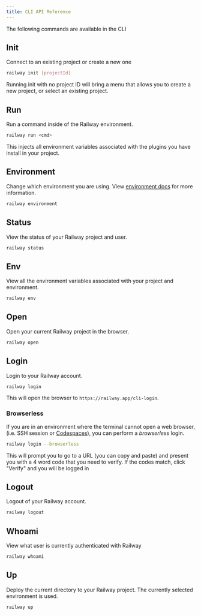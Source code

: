 ```yaml
---
title: CLI API Reference
---
```


The following commands are available in the CLI

## Init

Connect to an existing project or create a new one

```bash
railway init [projectId]
```

Running init with no project ID will bring a menu that allows you to create a
new project, or select an existing project.

## Run

Run a command inside of the Railway environment.

```bash
railway run <cmd>
```

This injects all environment variables associated with the plugins you have
install in your project.

## Environment

Change which environment you are using. View [environment
docs](/environments) for more information.

```bash
railway environment
```

## Status

View the status of your Railway project and user.

```bash
railway status
```

## Env

View all the environment variables associated with your project and environment.

```bash
railway env
```

## Open

Open your current Railway project in the browser.

```bash
railway open
```

## Login

Login to your Railway account.

```bash
railway login
```

This will open the browser to `https://railway.app/cli-login`.

### Browserless

If you are in an environment where the terminal cannot open a web browser, (i.e.
SSH session or [Codespaces](https://github.com/features/codespaces)), you can perform a _browserless_ login.

```bash
railway login --browserless
```

This will prompt you to go to a URL (you can copy and paste) and present you
with a 4 word code that you need to verify. If the codes match, click "Verify"
and you will be logged in

## Logout

Logout of your Railway account.

```bash
railway logout
```

## Whoami

View what user is currently authenticated with Railway

```bash
railway whoami
```

## Up

Deploy the current directory to your Railway project. The currently selected
environment is used.

```bash
railway up
```
